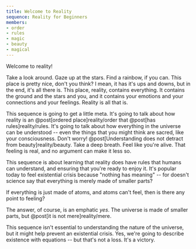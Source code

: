 ```yaml
---
title: Welcome to Reality
sequence: Reality for Beginners
members:
- order
- rules
- magic
- beauty
- magical
---
```

Welcome to reality!

Take a look around. Gaze up at the stars. Find a rainbow, if you can. This place is pretty nice, don't you think? I mean, it has it's ups and downs, but in the end, it's all there is. This place, reality, contains everything. It contains the ground and the stars and you, and it contains your emotions and your connections and your feelings. Reality is all that is.

This sequence is going to get a little meta. It's going to talk about how reality is an @post[ordered place]reality/order that @post[has rules]reality/rules. It's going to talk about how everything in the universe can be understood -- even the things that you might think are sacred, like your consciousness. Don't worry! @post[Understanding does not detract from beauty]reality/beauty. Take a deep breath. Feel like you're alive. That feeling is real, and no argument can make it less so.

This sequence is about learning that reality does have rules that humans can understand, and ensuring that you're ready to enjoy it. It's popular today to feel existential crisis because "nothing has meaning" -- for doesn't science say that everything is merely made of smaller parts?

If everything is just made of atoms, and atoms can't feel, then is there any point to feeling?

The answer, of course, is an emphatic *yes*. The universe is made of smaller parts, but @post[it is not mere]reality/mere.

This sequence isn't essential to understanding the nature of the universe, but it might help prevent an existential crisis. Yes, we're going to describe existence with equations -- but that's not a loss. It's a victory.
